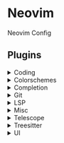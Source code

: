 # Neovim

Neovim Config

## Plugins

<details>
<summary> Coding </summary>

- [nvim-autopairs](https://github.com/windwp/nvim-autopairs)
- [terrortylor/nvim-comment](https://github.com/terrortylor/nvim-comment)
- [karb94/neoscroll.nvim](https://github.com/karb94/neoscroll.nvim)
- [nvim-tree/nvim-tree.lua](https://github.com/nvim-tree/nvim-tree.lua)
- [akinsho/nvim-toggleterm.lua](https://github.com/akinsho/nvim-toggleterm.lua)
- [L3MON4D3/LuaSnip](https://github.com/L3MON4D3/LuaSnip)
- [toppair/peek.nvim](https://github.com/toppair/peek.nvim)

</details>

<details>
<summary> Colorschemes </summary>

- [folke/tokyonight.nvim](https://github.com/folke/tokyonight.nvim)
- [rebelot/kanagawa.nvim](https://github.com/rebelot/kanagawa.nvim)
- [catppuccin/nvim](https://github.com/catppuccin/nvim)
- [EdenEast/nightfox.nvim](https://github.com/EdenEast/nightfox.nvim)
- [ellisonleao/gruvbox.nvim](https://github.com/ellisonleao/gruvbox.nvim)

</details>

<details>
<summary> Completion </summary>

- [zbirenbaum/copilot.lua](https://github.com/zbirenbaum/copilot.lua)
- [zbirenbaum/copilot-cmp](https://github.com/zbirenbaum/copilot-cmp)
- [hrsh7th/nvim-cmp](https://github.com/hrsh7th/nvim-cmp)

</details>

<details>
<summary> Git </summary>

- [lewis6991/gitsigns.nvim](https://github.com/lewis6991/gitsigns.nvim)
- [sindrets/diffview.nvim](https://github.com/sindrets/diffview.nvim)
- [TimUntersberger/neogit](https://github.com/TimUntersberger/neogit)

</details>

<details>
<summary> LSP </summary>

- [williamboman/mason.nvim](https://github.com/williamboman/mason.nvim)
- [neovim/nvim-lspconfig](https://github.com/neovim/nvim-lspconfig)
- [jose-elias-alvarez/null-ls.nvim](https://github.com/jose-elias-alvarez/null-ls.nvim)

</details>

<details>
<summary> Misc </summary>

- [folke/which-key.nvim](https://github.com/folke/which-key.nvim)
- [NvChad/nvim-colorizer.lua](https://github.com/NvChad/nvim-colorizer.lua)
- [nvim-tree/nvim-web-devicons](https://github.com/nvim-tree/nvim-web-devicons)
- [goolord/alpha-nvim](https://github.com/goolord/alpha-nvim)

</details>

<details> 
<summary> Telescope </summary>

- [nvim-telescope/telescope.nvim](https://github.com/nvim-telescope/telescope.nvim)
- [nvim-lua/plenary.nvim](nvim-lua/plenary.nvim)
- [nvim-telescope/telescope-file-browser.nvim](nvim-telescope/telescope-file-browser.nvim)
- [nvim-telescope/telescope-z.nvim](nvim-telescope/telescope-z.nvim)
- [nvim-telescope/telescope-symbols.nvim](nvim-telescope/telescope-symbols.nvim)
- [nvim-telescope/telescope-fzf-native.nvim](nvim-telescope/telescope-fzf-native.nvim)

</details>

<details> 
<summary> Treesitter </summary>

- [nvim-treesitter/nvim-treesitter](https://github.com/nvim-treesitter/nvim-treesitter)
- [nvim-treesitter/playground](nvim-treesitter/playground)

</details>

<details>
<summary> UI </summary>

- [stevearc/dressing.nvim](https://github.com/stevearc/dressing.nvim)
- [nvim-lualine/lualine.nvim](https://github.com/nvim-lualine/lualine.nvim)
- [akinsho/bufferline.nvim](https://github.com/akinsho/bufferline.nvim)
- [utilyre/barbecue.nvim](https://github.com/utilyre/barbecue.nvim)
- [folke/noice.nvim](https://github.com/folke/noice.nvim)
- [rcarriga/nvim-notify](https://github.com/rcarriga/nvim-notify)
- [lukas-reineke/indent-blankline.nvim](https://github.com/lukas-reineke/indent-blankline.nvim)
- [folke/todo-comments.nvim](https://github.com/folke/todo-comments.nvim)
- [folke/todo-comments.nvim](https://github.com/folke/todo-comments.nvim)
- [tzachar/local-highlight.nvim](https://github.com/tzachar/local-highlight.nvim)

</details>

